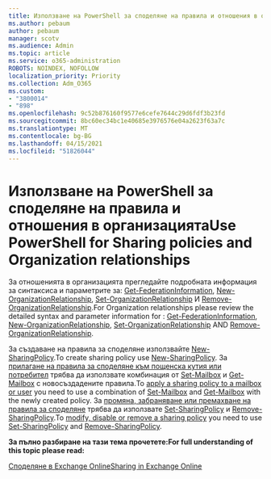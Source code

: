 ```yaml
---
title: Използване на PowerShell за споделяне на правила и отношения в организацията
ms.author: pebaum
author: pebaum
manager: scotv
ms.audience: Admin
ms.topic: article
ms.service: o365-administration
ROBOTS: NOINDEX, NOFOLLOW
localization_priority: Priority
ms.collection: Adm_O365
ms.custom:
- "3800014"
- "898"
ms.openlocfilehash: 9c52b876160f9577e6cefe7644c29d6fdf3b23fd
ms.sourcegitcommit: 8bc60ec34bc1e40685e3976576e04a2623f63a7c
ms.translationtype: MT
ms.contentlocale: bg-BG
ms.lasthandoff: 04/15/2021
ms.locfileid: "51826044"
---
```

# <a name="use-powershell-for-sharing-policies-and-organization-relationships"></a><span data-ttu-id="7fc1f-102">Използване на PowerShell за споделяне на правила и отношения в организацията</span><span class="sxs-lookup"><span data-stu-id="7fc1f-102">Use PowerShell for Sharing policies and Organization relationships</span></span>


<span data-ttu-id="7fc1f-103">За отношенията в организацията прегледайте подробната информация за синтаксиса и параметрите за: [Get-FederationInformation](https://docs.microsoft.com/powershell/module/exchange/get-federationinformation), [New-OrganizationRelationship](https://docs.microsoft.com/powershell/module/exchange/new-organizationrelationship), [Set-OrganizationRelationship](https://docs.microsoft.com/powershell/module/exchange/set-organizationrelationship) И [Remove-OrganizationRelationship](https://docs.microsoft.com/powershell/module/exchange/remove-organizationrelationship).</span><span class="sxs-lookup"><span data-stu-id="7fc1f-103">For Organization relationships please review the detailed syntax and parameter information for : [Get-FederationInformation](https://docs.microsoft.com/powershell/module/exchange/get-federationinformation), [New-OrganizationRelationship](https://docs.microsoft.com/powershell/module/exchange/new-organizationrelationship), [Set-OrganizationRelationship](https://docs.microsoft.com/powershell/module/exchange/set-organizationrelationship)  AND  [Remove-OrganizationRelationship](https://docs.microsoft.com/powershell/module/exchange/remove-organizationrelationship).</span></span>

<span data-ttu-id="7fc1f-104">За създаване на правила за споделяне използвайте [New-SharingPolicy](https://docs.microsoft.com/powershell/module/exchange/new-sharingpolicy).</span><span class="sxs-lookup"><span data-stu-id="7fc1f-104">To create sharing policy use [New-SharingPolicy](https://docs.microsoft.com/powershell/module/exchange/new-sharingpolicy).</span></span> <span data-ttu-id="7fc1f-105">За [прилагане на правила за споделяне към пощенска кутия или потребител](https://docs.microsoft.com/exchange/sharing/sharing-policies/apply-a-sharing-policy#use-exchange-online-powershell-to-apply-a-sharing-policy-to-one-or-more-mailboxes) трябва да използвате комбинация от [Set-Mailbox](https://docs.microsoft.com/powershell/module/exchange/set-mailbox) и [Get-Mailbox](https://docs.microsoft.com/powershell/module/exchange/get-mailbox) с новосъздадените правила.</span><span class="sxs-lookup"><span data-stu-id="7fc1f-105">To  [apply a sharing policy to a mailbox or user](https://docs.microsoft.com/exchange/sharing/sharing-policies/apply-a-sharing-policy#use-exchange-online-powershell-to-apply-a-sharing-policy-to-one-or-more-mailboxes)  you need to use a combination of  [Set-Mailbox](https://docs.microsoft.com/powershell/module/exchange/set-mailbox) and [Get-Mailbox](https://docs.microsoft.com/powershell/module/exchange/get-mailbox) with the newly created policy.</span></span> <span data-ttu-id="7fc1f-106">За [промяна, забраняване или премахване на правила за споделяне](https://docs.microsoft.com/exchange/sharing/sharing-policies/modify-a-sharing-policy) трябва да използвате [Set-SharingPolicy](https://docs.microsoft.com/powershell/module/exchange/set-sharingpolicy) и [Remove-SharingPolicy](https://docs.microsoft.com/powershell/module/exchange/remove-sharingpolicy).</span><span class="sxs-lookup"><span data-stu-id="7fc1f-106">To  [modify, disable or remove a sharing policy](https://docs.microsoft.com/exchange/sharing/sharing-policies/modify-a-sharing-policy)  you need to use  [Set-SharingPolicy](https://docs.microsoft.com/powershell/module/exchange/set-sharingpolicy) and [Remove-SharingPolicy](https://docs.microsoft.com/powershell/module/exchange/remove-sharingpolicy).</span></span>

<span data-ttu-id="7fc1f-107">**За пълно разбиране на тази тема прочетете:**</span><span class="sxs-lookup"><span data-stu-id="7fc1f-107">**For full understanding of this topic please read:**</span></span>

[<span data-ttu-id="7fc1f-108">Споделяне в Exchange Online</span><span class="sxs-lookup"><span data-stu-id="7fc1f-108">Sharing in Exchange Online</span></span>](https://docs.microsoft.com/exchange/sharing/sharing)
